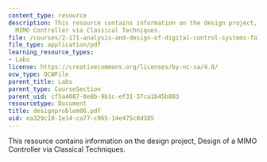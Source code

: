 ```yaml
---
content_type: resource
description: This resource contains information on the design project, Design of a
  MIMO Controller via Classical Techniques.
file: /courses/2-171-analysis-and-design-of-digital-control-systems-fall-2006/ea329c101e14ca77c96514e475c0d385_designproblem06.pdf
file_type: application/pdf
learning_resource_types:
- Labs
license: https://creativecommons.org/licenses/by-nc-sa/4.0/
ocw_type: OCWFile
parent_title: Labs
parent_type: CourseSection
parent_uid: cf5a4087-0e8b-9b1c-ef31-37ca1b45b803
resourcetype: Document
title: designproblem06.pdf
uid: ea329c10-1e14-ca77-c965-14e475c0d385
---
```

This resource contains information on the design project, Design of a MIMO Controller via Classical Techniques.
